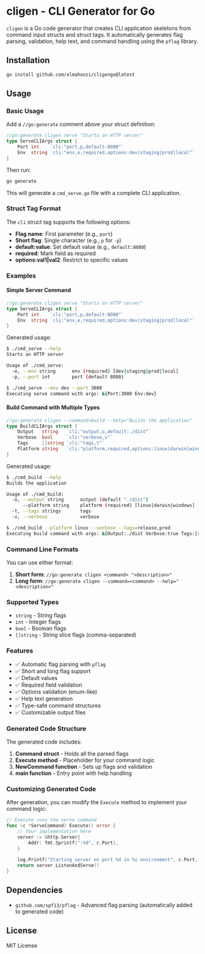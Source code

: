 # cligen - CLI Generator for Go

`cligen` is a Go code generator that creates CLI application skeletons from command input structs and struct tags. It automatically generates flag parsing, validation, help text, and command handling using the `pflag` library.

## Installation

```bash
go install github.com/almahoozi/cligengo@latest
```

## Usage

### Basic Usage

Add a `//go:generate` comment above your struct definition:

```go
//go:generate cligen serve "Starts an HTTP server"
type ServeCLIArgs struct {
    Port int    `cli:"port,p,default:8080"`
    Env  string `cli:"env,e,required,options:dev|staging|prod|local"`
}
```

Then run:

```bash
go generate
```

This will generate a `cmd_serve.go` file with a complete CLI application.

### Struct Tag Format

The `cli` struct tag supports the following options:

- **Flag name**: First parameter (e.g., `port`)
- **Short flag**: Single character (e.g., `p` for `-p`)
- **default:value**: Set default value (e.g., `default:8080`)
- **required**: Mark field as required
- **options:val1|val2**: Restrict to specific values

### Examples

#### Simple Server Command

```go
//go:generate cligen serve "Starts an HTTP server"
type ServeCLIArgs struct {
    Port int    `cli:"port,p,default:8080"`
    Env  string `cli:"env,e,required,options:dev|staging|prod|local"`
}
```

Generated usage:
```bash
$ ./cmd_serve --help
Starts an HTTP server

Usage of ./cmd_serve:
  -e, --env string      env (required) [dev|staging|prod|local]
  -p, --port int        port (default 8080)

$ ./cmd_serve --env dev --port 3000
Executing serve command with args: &{Port:3000 Env:dev}
```

#### Build Command with Multiple Types

```go
//go:generate cligen --command=build --help="Builds the application"
type BuildCLIArgs struct {
    Output   string   `cli:"output,o,default:./dist"`
    Verbose  bool     `cli:"verbose,v"`
    Tags     []string `cli:"tags,t"`
    Platform string   `cli:"platform,required,options:linux|darwin|windows"`
}
```

Generated usage:
```bash
$ ./cmd_build --help
Builds the application

Usage of ./cmd_build:
  -o, --output string      output (default "./dist")
      --platform string    platform (required) [linux|darwin|windows]
  -t, --tags strings       tags
  -v, --verbose            verbose

$ ./cmd_build --platform linux --verbose --tags=release,prod
Executing build command with args: &{Output:./dist Verbose:true Tags:[release prod] Platform:linux}
```

### Command Line Formats

You can use either format:

1. **Short form**: `//go:generate cligen <command> "<description>"`
2. **Long form**: `//go:generate cligen --command=<command> --help="<description>"`

### Supported Types

- `string` - String flags
- `int` - Integer flags  
- `bool` - Boolean flags
- `[]string` - String slice flags (comma-separated)

### Features

- ✅ Automatic flag parsing with `pflag`
- ✅ Short and long flag support
- ✅ Default values
- ✅ Required field validation
- ✅ Options validation (enum-like)
- ✅ Help text generation
- ✅ Type-safe command structures
- ✅ Customizable output files

### Generated Code Structure

The generated code includes:

1. **Command struct** - Holds all the parsed flags
2. **Execute method** - Placeholder for your command logic
3. **NewCommand function** - Sets up flags and validation
4. **main function** - Entry point with help handling

### Customizing Generated Code

After generation, you can modify the `Execute` method to implement your command logic:

```go
// Execute runs the serve command
func (c *ServeCommand) Execute() error {
    // Your implementation here
    server := &http.Server{
        Addr: fmt.Sprintf(":%d", c.Port),
    }
    
    log.Printf("Starting server on port %d in %s environment", c.Port, c.Env)
    return server.ListenAndServe()
}
```

## Dependencies

- `github.com/spf13/pflag` - Advanced flag parsing (automatically added to generated code)

## License

MIT License 
